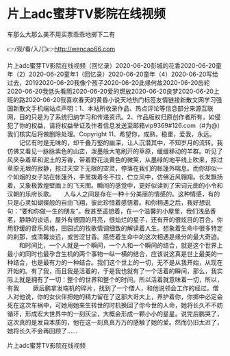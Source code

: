 # 片上adc蜜芽TV影院在线视频
车那么大那么美不用买票乖乖地掷下二有

👉/观/看/入/口👉http://wencao66.com

片上adc蜜芽TV影院在线视频（回忆录）2020-06-20彭城的花香2020-06-20童年（2）2020-06-20童年1（回忆录）2020-06-20童年（4）2020-06-20写给过去，20192020-06-20我像个孩子2020-06-20此缘何故2020-06-20齿轮2020-06-20我低头看雨2020-06-20爱的燃放2020-06-20良梦2020-06-20上班的路2020-06-20我喜欢春天的黄昏小说天地热门标签友情链接新散文网学习强国新散文手机端站点声明：1、本站所收录作品、热点评论等信息部分来源互联网，目的只是为了系统归纳学习和传递资讯。2、作品版权归原创作者所有，如侵犯了你的权益，请将权益举证及作者信息发送至邮箱vip9369#126.com（#为@）我们核实后将做删除处理。Copyright
	11、希望你，成熟，稳重，爱我，永远。
　　记忆有时是无味的，却千叠万壑的幽深，让人沉潜其中，不知岁月的流转。我仿佛又看见一脉脉紫色的山峦，泼墨般大笔刷开的草原，缓缓移动的羊群。听见了风夹杂着草和泥土的芳香，带着野花淡黄色的微笑，从墨绿的地平线上吹来，掠过草原无垠的寂静，掠过天空下无限的空灵，停落在我们的帐篷外喘息。而你却似一个如烟的女子站在帐篷外，手里拨着冬不拉，伫立风中，仿佛近风翱翔。长发飘扬着，又象极敦煌壁画上的飞天图。瞬间的感觉中，更好似读到了宋词元曲的小令和汉朝的乐府长歌。　　人与人之间是存在一种十分美丽的情感的。这种情感，有的只是心灵如蝴蝶般的自由飞翔，彼此珍惜着感悟着。和你相遇之后，我好想说句：“要和你做一生的朋友”。我甚至遥想着，在一个温馨的小屋里，我们浅品香茗，静静的谈话，屋外有很圆的月亮，很灿烂的星子，还有开的很炫目的百合。你用舒缓的音乐风格，田园式的牧歌情调细致的解读着人生。想象着生命中很多特定的刹那，或清馨淡远，或苦涩甘香。感悟着生命中的这次相遇是缘分的最大奇迹。
　　和时间比，一个人就是一个瞬间，一个人和一个瞬间的结合，就是这个世界上最小的同时也最孕含生机的两个事物一纵一横的结合，应该说这真是世上最美的一种结合，也是最有力的一种结合。我们这个世上的一切，无不是从我开始，从现在开始的。有了我，而且我是活着的，于是我也就有了一个活着的瞬间，那么，我实际上就是拥有了一切：整个的世界和整个的时间。所以活着就意味着一切，所以，有我
　　厥后鹏拿发端机的碎片，找到了一个僧人，和他说领会工作的经过，僧人对他说，你的女伙伴把她的精力留在了这部大哥大上，养护着你，你掷中必定会死在这次车祸中，可她用她来生转世的时机换回了你今世的人命，她将长久不不妨循环，形成宏大世界中的一刻灰尘，大概会形成一颗小小的星星。说完后鹏哭了，这次真的是发自本质的，他在这一刻真真万万的感触了她的爱。然而仍旧太迟了，她将长久不会再回顾了......

片上adc蜜芽TV影院在线视频
